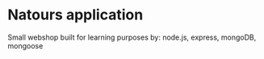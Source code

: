 # Natours application

Small webshop built for learning purposes by: node.js, express, mongoDB, mongoose
